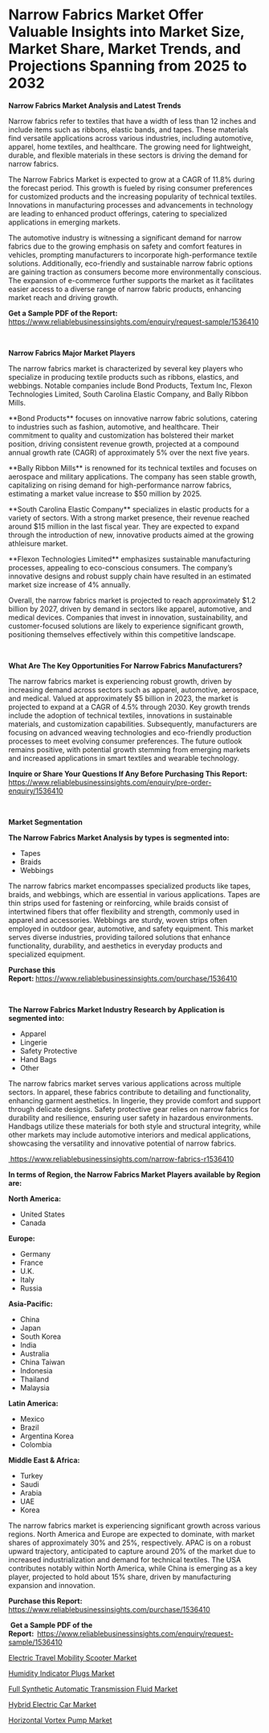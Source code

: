 <p><h1>Narrow Fabrics Market Offer Valuable Insights into Market Size, Market Share, Market Trends, and Projections Spanning from 2025 to 2032</h1></p><p><strong>Narrow Fabrics Market Analysis and Latest Trends</strong></p>
<p><p>Narrow fabrics refer to textiles that have a width of less than 12 inches and include items such as ribbons, elastic bands, and tapes. These materials find versatile applications across various industries, including automotive, apparel, home textiles, and healthcare. The growing need for lightweight, durable, and flexible materials in these sectors is driving the demand for narrow fabrics.</p><p>The Narrow Fabrics Market is expected to grow at a CAGR of 11.8% during the forecast period. This growth is fueled by rising consumer preferences for customized products and the increasing popularity of technical textiles. Innovations in manufacturing processes and advancements in technology are leading to enhanced product offerings, catering to specialized applications in emerging markets.</p><p>The automotive industry is witnessing a significant demand for narrow fabrics due to the growing emphasis on safety and comfort features in vehicles, prompting manufacturers to incorporate high-performance textile solutions. Additionally, eco-friendly and sustainable narrow fabric options are gaining traction as consumers become more environmentally conscious. The expansion of e-commerce further supports the market as it facilitates easier access to a diverse range of narrow fabric products, enhancing market reach and driving growth.</p></p>
<p><strong>Get a Sample PDF of the Report:&nbsp;</strong> <a href="https://www.reliablebusinessinsights.com/enquiry/request-sample/1536410?utm_campaign=1117&utm_medium=2&utm_source=Github&utm_content=ia&utm_term=30012025&utm_id=narrow-fabrics">https://www.reliablebusinessinsights.com/enquiry/request-sample/1536410</a></p>
<p>&nbsp;</p>
<p><strong>Narrow Fabrics Major Market Players</strong></p>
<p><p>The narrow fabrics market is characterized by several key players who specialize in producing textile products such as ribbons, elastics, and webbings. Notable companies include Bond Products, Textum Inc, Flexon Technologies Limited, South Carolina Elastic Company, and Bally Ribbon Mills.</p><p>**Bond Products** focuses on innovative narrow fabric solutions, catering to industries such as fashion, automotive, and healthcare. Their commitment to quality and customization has bolstered their market position, driving consistent revenue growth, projected at a compound annual growth rate (CAGR) of approximately 5% over the next five years.</p><p>**Bally Ribbon Mills** is renowned for its technical textiles and focuses on aerospace and military applications. The company has seen stable growth, capitalizing on rising demand for high-performance narrow fabrics, estimating a market value increase to $50 million by 2025.</p><p>**South Carolina Elastic Company** specializes in elastic products for a variety of sectors. With a strong market presence, their revenue reached around $15 million in the last fiscal year. They are expected to expand through the introduction of new, innovative products aimed at the growing athleisure market.</p><p>**Flexon Technologies Limited** emphasizes sustainable manufacturing processes, appealing to eco-conscious consumers. The company’s innovative designs and robust supply chain have resulted in an estimated market size increase of 4% annually.</p><p>Overall, the narrow fabrics market is projected to reach approximately $1.2 billion by 2027, driven by demand in sectors like apparel, automotive, and medical devices. Companies that invest in innovation, sustainability, and customer-focused solutions are likely to experience significant growth, positioning themselves effectively within this competitive landscape.</p></p>
<p>&nbsp;</p>
<p><strong>What Are The Key Opportunities For Narrow Fabrics Manufacturers?</strong></p>
<p><p>The narrow fabrics market is experiencing robust growth, driven by increasing demand across sectors such as apparel, automotive, aerospace, and medical. Valued at approximately $5 billion in 2023, the market is projected to expand at a CAGR of 4.5% through 2030. Key growth trends include the adoption of technical textiles, innovations in sustainable materials, and customization capabilities. Subsequently, manufacturers are focusing on advanced weaving technologies and eco-friendly production processes to meet evolving consumer preferences. The future outlook remains positive, with potential growth stemming from emerging markets and increased applications in smart textiles and wearable technology.</p></p>
<p><strong>Inquire or Share Your Questions If Any Before Purchasing This Report:</strong> <a href="https://www.reliablebusinessinsights.com/enquiry/pre-order-enquiry/1536410?utm_campaign=1117&utm_medium=2&utm_source=Github&utm_content=ia&utm_term=30012025&utm_id=narrow-fabrics">https://www.reliablebusinessinsights.com/enquiry/pre-order-enquiry/1536410</a></p>
<p>&nbsp;</p>
<p><strong>Market Segmentation</strong></p>
<p><strong>The Narrow Fabrics Market Analysis by types is segmented into:</strong></p>
<p><ul><li>Tapes</li><li>Braids</li><li>Webbings</li></ul></p>
<p><p>The narrow fabrics market encompasses specialized products like tapes, braids, and webbings, which are essential in various applications. Tapes are thin strips used for fastening or reinforcing, while braids consist of intertwined fibers that offer flexibility and strength, commonly used in apparel and accessories. Webbings are sturdy, woven strips often employed in outdoor gear, automotive, and safety equipment. This market serves diverse industries, providing tailored solutions that enhance functionality, durability, and aesthetics in everyday products and specialized equipment.</p></p>
<p><strong>Purchase this Report:&nbsp;</strong><a href="https://www.reliablebusinessinsights.com/purchase/1536410?utm_campaign=1117&utm_medium=2&utm_source=Github&utm_content=ia&utm_term=30012025&utm_id=narrow-fabrics">https://www.reliablebusinessinsights.com/purchase/1536410</a></p>
<p>&nbsp;</p>
<p><strong>The Narrow Fabrics Market Industry Research by Application is segmented into:</strong></p>
<p><ul><li>Apparel</li><li>Lingerie</li><li>Safety Protective</li><li>Hand Bags</li><li>Other</li></ul></p>
<p><p>The narrow fabrics market serves various applications across multiple sectors. In apparel, these fabrics contribute to detailing and functionality, enhancing garment aesthetics. In lingerie, they provide comfort and support through delicate designs. Safety protective gear relies on narrow fabrics for durability and resilience, ensuring user safety in hazardous environments. Handbags utilize these materials for both style and structural integrity, while other markets may include automotive interiors and medical applications, showcasing the versatility and innovative potential of narrow fabrics.</p></p>
<p><a href="https://www.reliablebusinessinsights.com/narrow-fabrics-r1536410?utm_campaign=1117&utm_medium=2&utm_source=Github&utm_content=ia&utm_term=30012025&utm_id=narrow-fabrics">&nbsp;https://www.reliablebusinessinsights.com/narrow-fabrics-r1536410</a></p>
<p><strong>In terms of Region, the Narrow Fabrics Market Players available by Region are:</strong></p>
<p>
    <p> <strong> North America: </strong>
        <ul>
            <li>United States</li>
            <li>Canada</li>
        </ul>
        </p> 
    <p> <strong> Europe: </strong>
        <ul>
            <li>Germany</li>
            <li>France</li>
            <li>U.K.</li>
            <li>Italy</li>
            <li>Russia</li>
        </ul>
        </p> 
    <p> <strong> Asia-Pacific: </strong>
        <ul>
            <li>China</li>
            <li>Japan</li>
            <li>South Korea</li>
            <li>India</li>
            <li>Australia</li>
            <li>China Taiwan</li>
            <li>Indonesia</li>
            <li>Thailand</li>
            <li>Malaysia</li>
        </ul>
        </p> 
    <p> <strong> Latin America: </strong>
        <ul>
            <li>Mexico</li>
            <li>Brazil</li>
            <li>Argentina Korea</li>
            <li>Colombia</li>
        </ul>
        </p> 
    <p> <strong> Middle East & Africa: </strong>
        <ul>
            <li>Turkey</li>
            <li>Saudi</li>
            <li>Arabia</li>
            <li>UAE</li>
            <li>Korea</li>
        </ul>
    </p>
    </p>
<p><p>The narrow fabrics market is experiencing significant growth across various regions. North America and Europe are expected to dominate, with market shares of approximately 30% and 25%, respectively. APAC is on a robust upward trajectory, anticipated to capture around 20% of the market due to increased industrialization and demand for technical textiles. The USA contributes notably within North America, while China is emerging as a key player, projected to hold about 15% share, driven by manufacturing expansion and innovation.</p></p>
<p><strong>Purchase this Report: </strong><a href="https://www.reliablebusinessinsights.com/purchase/1536410?utm_campaign=1117&utm_medium=2&utm_source=Github&utm_content=ia&utm_term=30012025&utm_id=narrow-fabrics">https://www.reliablebusinessinsights.com/purchase/1536410</a></p>
<p>&nbsp;<strong>Get a Sample PDF of the Report:&nbsp;&nbsp;</strong><a href="https://www.reliablebusinessinsights.com/enquiry/request-sample/1536410?utm_campaign=1117&utm_medium=2&utm_source=Github&utm_content=ia&utm_term=30012025&utm_id=narrow-fabrics">https://www.reliablebusinessinsights.com/enquiry/request-sample/1536410</a></p>
<p><strong></strong></p>
<p><p><a href="https://www.linkedin.com/pulse/electric-travel-mobility-scooter-market-development-a0yzc?utm_campaign=1117&utm_medium=2&utm_source=Github&utm_content=ia&utm_term=30012025&utm_id=narrow-fabrics">Electric Travel Mobility Scooter Market</a></p><p><a href="https://www.linkedin.com/pulse/intense-competition-growth-expected-humidity-indicator-plugs-tqvkf?utm_campaign=1117&utm_medium=2&utm_source=Github&utm_content=ia&utm_term=30012025&utm_id=narrow-fabrics">Humidity Indicator Plugs Market</a></p><p><a href="https://github.com/manesros8/Market-Research-Report-List-1/blob/main/full-synthetic-automatic-transmission-fluid-market.md?utm_campaign=1117&utm_medium=2&utm_source=Github&utm_content=ia&utm_term=30012025&utm_id=narrow-fabrics">Full Synthetic Automatic Transmission Fluid Market</a></p><p><a href="https://github.com/WashimHussain441/Market-Research-Report-List-1/blob/main/hybrid-electric-car-market.md?utm_campaign=1117&utm_medium=2&utm_source=Github&utm_content=ia&utm_term=30012025&utm_id=narrow-fabrics">Hybrid Electric Car Market</a></p><p><a href="https://www.linkedin.com/pulse/forecasting-horizontal-vortex-pump-market-growth-117-cagr-vqmve?utm_campaign=1117&utm_medium=2&utm_source=Github&utm_content=ia&utm_term=30012025&utm_id=narrow-fabrics">Horizontal Vortex Pump Market</a></p></p>